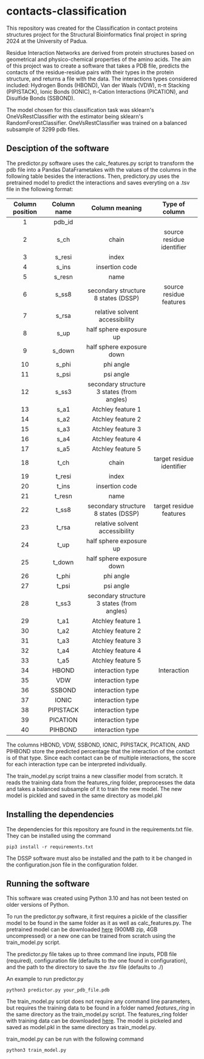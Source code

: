 # contacts-classification
This repository was created for the Classification in contact proteins structures project for the Structural Bioinformatics final project in spring 2024 at the University of Padua.

Residue Interaction Networks are derived from protein structures based on geometrical and physico-chemical properties of the amino acids. The aim of this project was to create a software that takes a PDB file, predicts the contacts of the residue-residue pairs with their types in the protein structure, and returns a file with the data. The interactions types considered included: Hydrogen Bonds (HBOND), Van der Waals (VDW), π-π Stacking (PIPISTACK), Ionic Bonds (IONIC), π-Cation Interactions (PICATION), and Disulfide Bonds (SSBOND). 

The model chosen for this classification task was sklearn's OneVsRestClassifier with the estimator being sklearn's RandomForestClassifier. OneVsRestClassifier was trained on a balanced subsample of 3299 pdb files. 
## Desciption of the software

The predictor.py software uses the calc_features.py script to transform the pdb file into a Pandas DataFrametakes with the values of the columns in the following table besides the interactions. Then, predictory.py uses the pretrained model to predict the interactions and saves everyting on a .tsv file in the following format:

| Column position | Column name |               Column meaning               |       Type of column      |
|:---------------:|:-----------:|:------------------------------------------:|:-------------------------:|
|        1        |    pdb_id   |                                            |                           |
|        2        |     s_ch    |                    chain                   | source residue identifier |
|        3        |    s_resi   |                    index                   |                           |
|        4        |    s_ins    |               insertion code               |                           |
|        5        |    s_resn   |                    name                    |                           |
|        6        |    s_ss8    |     secondary structure 8 states (DSSP)    |  source residue features  |
|        7        |    s_rsa    |       relative solvent accessibility       |                           |
|        8        |     s_up    |           half sphere exposure up          |                           |
|        9        |    s_down   |          half sphere exposure down         |                           |
|        10       |    s_phi    |                  phi angle                 |                           |
|        11       |    s_psi    |                  psi angle                 |                           |
|        12       |    s_ss3    | secondary structure 3 states (from angles) |                           |
|        13       |     s_a1    |              Atchley feature 1             |                           |
|        14       |     s_a2    |              Atchley feature 2             |                           |
|        15       |     s_a3    |              Atchley feature 3             |                           |
|        16       |     s_a4    |              Atchley feature 4             |                           |
|        17       |     s_a5    |              Atchley feature 5             |                           |
|        18       |     t_ch    |                    chain                   | target residue identifier |
|        19       |    t_resi   |                    index                   |                           |
|        20       |    t_ins    |               insertion code               |                           |
|        21       |    t_resn   |                    name                    |                           |
|        22       |    t_ss8    |     secondary structure 8 states (DSSP)    |  target residue features  |
|        23       |    t_rsa    |       relative solvent accessibility       |                           |
|        24       |     t_up    |           half sphere exposure up          |                           |
|        25       |    t_down   |          half sphere exposure down         |                           |
|        26       |    t_phi    |                  phi angle                 |                           |
|        27       |    t_psi    |                  psi angle                 |                           |
|        28       |    t_ss3    | secondary structure 3 states (from angles) |                           |
|        29       |     t_a1    |              Atchley feature 1             |                           |
|        30       |     t_a2    |              Atchley feature 2             |                           |
|        31       |     t_a3    |              Atchley feature 3             |                           |
|        32       |     t_a4    |              Atchley feature 4             |                           |
|        33       |     t_a5    |              Atchley feature 5             |                           |
|        34       |    HBOND    |              interaction type              |        Interaction        |
|        35       |     VDW     |              interaction type              |                           |
|        36       |    SSBOND   |              interaction type              |                           |
|        37       |     IONIC   |              interaction type              |                           |
|        38       |   PIPISTACK |              interaction type              |                           |
|        39       |   PICATION  |              interaction type              |                           |
|        40       |    PIHBOND  |              interaction type              |                           |

The columns HBOND, VDW, SSBOND, IONIC, PIPISTACK, PICATION, AND PIHBOND store the predicted percentage that the interaction of the contact is of that type. Since each contact can be of multiple interactions, the score for each interaction type can be interpreted individually.

The train_model.py script trains a new classifier model from scratch. It reads the training data from the features_ring folder, preprocesses the data and takes a balanced subsample of it to train the new model. The new model is pickled and saved in the same directory as model.pkl

## Installing the dependencies
The dependencies for this repository are found in the requirements.txt file. They can be installed using the command 

```pip3 install -r requirements.txt```

The DSSP software must also be installed and the path to it be changed in the configuration.json file in the configuration folder.
## Running the software
This software was created using Python 3.10 and has not been tested on older versions of Python.

To run the predictor.py software, it first requires a pickle of the classifier model to be found in the same folder as it as well as calc_features.py. The pretrained model can be downloaded [here](https://drive.google.com/file/d/16TD9RbjN7m8Beiu-6PJDNuNNHj40B18N/view?usp=sharing) (900MB zip, 4GB uncompressed) or a new one can be trained from scratch using the train_model.py script.

The predictor.py file takes up to three command line inputs, PDB file (required), configuration file (defaults to the one found in configuration), and the path to the directory to save the .tsv file (defaults to ./) 

An example to run predictor.py

```
python3 predictor.py your_pdb_file.pdb
```

The train_model.py script does not require any command line parameters, but requires the training data to be found in a folder named *features_ring* in the same directory as the train_model.py script. The features_ring folder with training data can be downloaded [here](https://drive.google.com/file/d/1fuFonB7P-xPZ4hYL8ZGn12EC20thRG2s/view). The model is pickeled and saved as model.pkl in the same directory as train_model.py.

train_model.py can be run with the following command

``` 
python3 train_model.py
```

